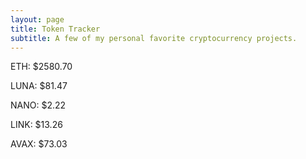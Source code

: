 ```yaml
---
layout: page
title: Token Tracker
subtitle: A few of my personal favorite cryptocurrency projects.
---
```


<!--BEGINCRYPTOINPUT-->
ETH: $2580.70

LUNA: $81.47

NANO: $2.22

LINK: $13.26

AVAX: $73.03

<!--ENDCRYPTOINPUT-->
